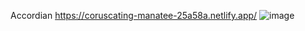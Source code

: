 Accordian
https://coruscating-manatee-25a58a.netlify.app/
![image](https://github.com/Deepak-197/Accordian-js/assets/104504771/b957e12a-6f1d-49fe-a0f8-534766e1c486)
